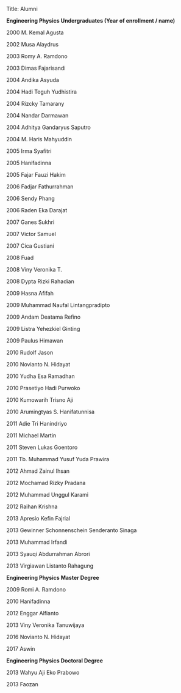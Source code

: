 Title: Alumni

<strong>Engineering Physics Undergraduates (Year of enrollment / name)</strong>

2000 M. Kemal Agusta

2002 Musa Alaydrus

2003 Romy A. Ramdono

2003 Dimas Fajarisandi

2004 Andika Asyuda

2004 Hadi Teguh Yudhistira

2004 Rizcky Tamarany

2004 Nandar Darmawan

2004 Adhitya Gandaryus Saputro

2004 M. Haris Mahyuddin

2005 Irma Syafitri

2005 Hanifadinna

2005 Fajar Fauzi Hakim

2006 Fadjar Fathurrahman

2006 Sendy Phang

2006 Raden Eka Darajat

2007 Ganes Sukhri

2007 Victor Samuel

2007 Cica Gustiani

2008 Fuad

2008 Viny Veronika T.

2008 Dypta Rizki Rahadian

2009 Hasna Afifah

2009 Muhammad Naufal Lintangpradipto

2009 Andam Deatama Refino

2009 Listra Yehezkiel Ginting

2009 Paulus Himawan

2010 Rudolf Jason

2010 Novianto N. Hidayat

2010 Yudha Esa Ramadhan

2010 Prasetiyo Hadi Purwoko

2010 Kumowarih Trisno Aji

2010 Arumingtyas S. Hanifatunnisa

2011 Adie Tri Hanindriyo

2011 Michael Martin

2011 Steven Lukas Goentoro

2011 Tb. Muhammad Yusuf Yuda Prawira

2012 Ahmad Zainul Ihsan

2012 Mochamad Rizky Pradana

2012 Muhammad Unggul Karami

2012 Raihan Krishna

2013 Apresio Kefin Fajrial

2013 Gewinner Schonnenschein Senderanto Sinaga

2013 Muhammad Irfandi

2013 Syauqi Abdurrahman Abrori

2013 Virgiawan Listanto Rahagung


<strong>Engineering Physics Master Degree</strong>

2009 Romi A. Ramdono

2010 Hanifadinna

2012 Enggar Alfianto

2013 Viny Veronika Tanuwijaya

2016 Novianto N. Hidayat

2017 Aswin


<strong>Engineering Physics Doctoral Degree</strong>

2013 Wahyu Aji Eko Prabowo

2013 Faozan

